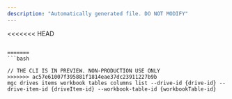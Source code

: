 ```yaml
---
description: "Automatically generated file. DO NOT MODIFY"
---
```


<<<<<<< HEAD
```cli

=======
```bash

// THE CLI IS IN PREVIEW. NON-PRODUCTION USE ONLY
>>>>>>> ac57e61007f395881f1814eae37dc23911227b9b
mgc drives items workbook tables columns list --drive-id {drive-id} --drive-item-id {driveItem-id} --workbook-table-id {workbookTable-id}

```